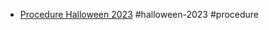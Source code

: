 - [Procedure Halloween 2023](https://photos.google.com/u/0/share/AF1QipPSwliGN38XBvMMWDrWpjx8t2pHZLKMo_Oo-rE5rPloBiojH2VCTwAQqK6ZEe8X2g) #halloween-2023 #procedure